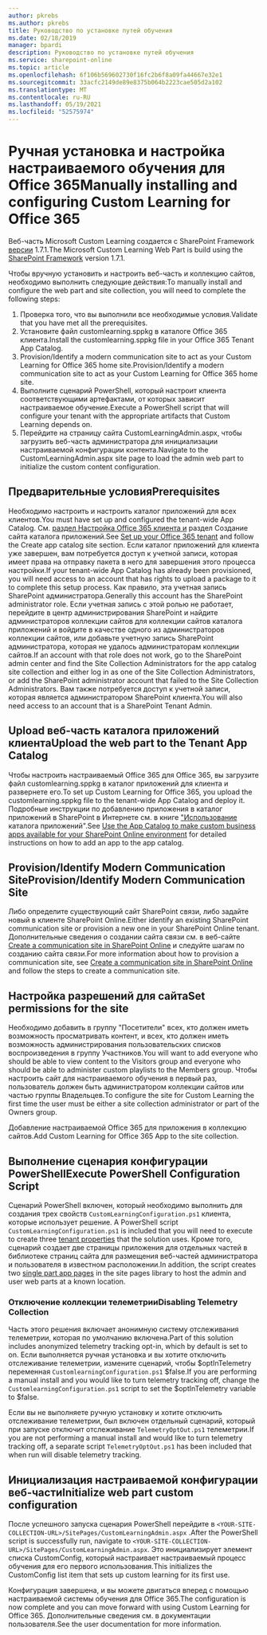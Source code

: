 ```yaml
---
author: pkrebs
ms.author: pkrebs
title: Руководство по установке путей обучения
ms.date: 02/18/2019
manager: bpardi
description: Руководство по установке путей обучения
ms.service: sharepoint-online
ms.topic: article
ms.openlocfilehash: 6f106b569602730f16fc2b6f8a09fa44667e32e1
ms.sourcegitcommit: 33acfc2149de89e8375b064b2223cae505d2a102
ms.translationtype: MT
ms.contentlocale: ru-RU
ms.lasthandoff: 05/19/2021
ms.locfileid: "52575974"
---
```

# <a name="manually-installing-and-configuring-custom-learning-for-office-365"></a><span data-ttu-id="ed3c9-103">Ручная установка и настройка настраиваемого обучения для Office 365</span><span class="sxs-lookup"><span data-stu-id="ed3c9-103">Manually installing and configuring Custom Learning for Office 365</span></span>

<span data-ttu-id="ed3c9-104">Веб-часть Microsoft Custom Learning создается с SharePoint Framework [версии](/sharepoint/dev/spfx/sharepoint-framework-overview) 1.7.1.</span><span class="sxs-lookup"><span data-stu-id="ed3c9-104">The Microsoft Custom Learning Web Part is build using the [SharePoint Framework](/sharepoint/dev/spfx/sharepoint-framework-overview) version 1.7.1.</span></span>

<span data-ttu-id="ed3c9-105">Чтобы вручную установить и настроить веб-часть и коллекцию сайтов, необходимо выполнить следующие действия:</span><span class="sxs-lookup"><span data-stu-id="ed3c9-105">To manually install and configure the web part and site collection, you will need to complete the following steps:</span></span>

1. <span data-ttu-id="ed3c9-106">Проверка того, что вы выполнили все необходимые условия.</span><span class="sxs-lookup"><span data-stu-id="ed3c9-106">Validate that you have met all the prerequisites.</span></span>
1. <span data-ttu-id="ed3c9-107">Установите файл customlearning.sppkg в каталоге Office 365 клиента.</span><span class="sxs-lookup"><span data-stu-id="ed3c9-107">Install the customlearning.sppkg file in your Office 365 Tenant App Catalog.</span></span>
1. <span data-ttu-id="ed3c9-108">Provision/Identify a modern communication site to act as your Custom Learning for Office 365 home site.</span><span class="sxs-lookup"><span data-stu-id="ed3c9-108">Provision/Identify a modern communication site to act as your Custom Learning for Office 365 home site.</span></span>
1. <span data-ttu-id="ed3c9-109">Выполните сценарий PowerShell, который настроит клиента соответствующими артефактами, от которых зависит настраиваемое обучение.</span><span class="sxs-lookup"><span data-stu-id="ed3c9-109">Execute a PowerShell script that will configure your tenant with the appropriate artifacts that Custom Learning depends on.</span></span>
1. <span data-ttu-id="ed3c9-110">Перейдите на страницу сайта CustomLearningAdmin.aspx, чтобы загрузить веб-часть администратора для инициализации настраиваемой конфигурации контента.</span><span class="sxs-lookup"><span data-stu-id="ed3c9-110">Navigate to the CustomLearningAdmin.aspx site page to load the admin web part to initialize the custom content configuration.</span></span>

## <a name="prerequisites"></a><span data-ttu-id="ed3c9-111">Предварительные условия</span><span class="sxs-lookup"><span data-stu-id="ed3c9-111">Prerequisites</span></span>

<span data-ttu-id="ed3c9-112">Необходимо настроить и настроить каталог приложений для всех клиентов.</span><span class="sxs-lookup"><span data-stu-id="ed3c9-112">You must have set up and configured the tenant-wide App Catalog.</span></span> <span data-ttu-id="ed3c9-113">См. [раздел Настройка Office 365 клиента и](/sharepoint/dev/spfx/set-up-your-developer-tenant#create-app-catalog-site) раздел Создание сайта каталога приложений.</span><span class="sxs-lookup"><span data-stu-id="ed3c9-113">See [Set up your Office 365 tenant](/sharepoint/dev/spfx/set-up-your-developer-tenant#create-app-catalog-site) and follow the Create app catalog site section.</span></span> <span data-ttu-id="ed3c9-114">Если каталог приложений для клиента уже завершен, вам потребуется доступ к учетной записи, которая имеет права на отправку пакета в него для завершения этого процесса настройки.</span><span class="sxs-lookup"><span data-stu-id="ed3c9-114">If your tenant-wide App Catalog has already been provisioned, you will need access to an account that has rights to upload a package to it to complete this setup process.</span></span> <span data-ttu-id="ed3c9-115">Как правило, эта учетная запись SharePoint администратора.</span><span class="sxs-lookup"><span data-stu-id="ed3c9-115">Generally this account has the SharePoint administrator role.</span></span> <span data-ttu-id="ed3c9-116">Если учетная запись с этой ролью не работает, перейдите в центр администрирования SharePoint и найдите администраторов коллекции сайтов для коллекции сайтов каталога приложений и войдите в качестве одного из администраторов коллекции сайтов, или добавьте учетную запись SharePoint администратора, которая не удалось администраторам коллекции сайтов.</span><span class="sxs-lookup"><span data-stu-id="ed3c9-116">If an account with that role does not work, go to the SharePoint admin center and find the Site Collection Administrators for the app catalog site collection and either log in as one of the Site Collection Administrators, or add the SharePoint administrator account that failed to the Site Collection Administrators.</span></span> <span data-ttu-id="ed3c9-117">Вам также потребуется доступ к учетной записи, которая является администратором SharePoint клиента.</span><span class="sxs-lookup"><span data-stu-id="ed3c9-117">You will also need access to an account that is a SharePoint Tenant Admin.</span></span>

## <a name="upload-the-web-part-to-the-tenant-app-catalog"></a><span data-ttu-id="ed3c9-118">Upload веб-часть каталога приложений клиента</span><span class="sxs-lookup"><span data-stu-id="ed3c9-118">Upload the web part to the Tenant App Catalog</span></span>

<span data-ttu-id="ed3c9-119">Чтобы настроить настраиваемый Office 365 для Office 365, вы загрузите файл customlearning.sppkg в каталог приложений для клиента и развернете его.</span><span class="sxs-lookup"><span data-stu-id="ed3c9-119">To set up Custom Learning for Office 365, you upload the customlearning.sppkg file to the tenant-wide App Catalog and deploy it.</span></span> <span data-ttu-id="ed3c9-120">Подробные инструкции по добавлению приложения в каталог приложений в SharePoint в Интернете см. в книге ["Использование](/sharepoint/use-app-catalog) каталога приложений".</span><span class="sxs-lookup"><span data-stu-id="ed3c9-120">See [Use the App Catalog to make custom business apps available for your SharePoint Online environment](/sharepoint/use-app-catalog) for detailed instructions on how to add an app to the app catalog.</span></span>

## <a name="provisionidentify-modern-communication-site"></a><span data-ttu-id="ed3c9-121">Provision/Identify Modern Communication Site</span><span class="sxs-lookup"><span data-stu-id="ed3c9-121">Provision/Identify Modern Communication Site</span></span>

<span data-ttu-id="ed3c9-122">Либо определите существующий сайт SharePoint связи, либо задайте новый в клиенте SharePoint Online.</span><span class="sxs-lookup"><span data-stu-id="ed3c9-122">Either identify an existing SharePoint communication site or provision a new one in your SharePoint Online tenant.</span></span> <span data-ttu-id="ed3c9-123">Дополнительные сведения о создании сайта связи см. в веб-сайте [Create a communication site in SharePoint Online](https://support.office.com/article/create-a-communication-site-in-sharepoint-online-7fb44b20-a72f-4d2c-9173-fc8f59ba50eb) и следуйте шагам по созданию сайта связи.</span><span class="sxs-lookup"><span data-stu-id="ed3c9-123">For more information about how to provision a communication site, see [Create a communication site in SharePoint Online](https://support.office.com/article/create-a-communication-site-in-sharepoint-online-7fb44b20-a72f-4d2c-9173-fc8f59ba50eb) and follow the steps to create a communication site.</span></span>

## <a name="set-permissions-for-the-site"></a><span data-ttu-id="ed3c9-124">Настройка разрешений для сайта</span><span class="sxs-lookup"><span data-stu-id="ed3c9-124">Set permissions for the site</span></span>

<span data-ttu-id="ed3c9-125">Необходимо добавить в группу "Посетители" всех, кто должен иметь возможность просматривать контент, и всех, кто должен иметь возможность администрирования пользовательских списков воспроизведения в группу Участников.</span><span class="sxs-lookup"><span data-stu-id="ed3c9-125">You will want to add everyone who should be able to view content to the Visitors group and everyone who should be able to administer custom playlists to the Members group.</span></span> <span data-ttu-id="ed3c9-126">Чтобы настроить сайт для настраиваемого обучения в первый раз, пользователь должен быть администратором коллекции сайтов или частью группы Владельцев.</span><span class="sxs-lookup"><span data-stu-id="ed3c9-126">To configure the site for Custom Learning the first time the user must be either a site collection administrator or part of the Owners group.</span></span>

<span data-ttu-id="ed3c9-127">Добавление настраиваемой Office 365 для приложения в коллекцию сайтов.</span><span class="sxs-lookup"><span data-stu-id="ed3c9-127">Add Custom Learning for Office 365 App to the site collection.</span></span>

## <a name="execute-powershell-configuration-script"></a><span data-ttu-id="ed3c9-128">Выполнение сценария конфигурации PowerShell</span><span class="sxs-lookup"><span data-stu-id="ed3c9-128">Execute PowerShell Configuration Script</span></span>

<span data-ttu-id="ed3c9-129">Сценарий PowerShell включен, который необходимо выполнить для создания трех свойств `CustomLearningConfiguration.ps1` клиента, которые использует решение. [](/sharepoint/dev/spfx/tenant-properties)</span><span class="sxs-lookup"><span data-stu-id="ed3c9-129">A PowerShell script `CustomLearningConfiguration.ps1` is included that you will need to execute to create three [tenant properties](/sharepoint/dev/spfx/tenant-properties) that the solution uses.</span></span> <span data-ttu-id="ed3c9-130">Кроме того, сценарий [](/sharepoint/dev/spfx/web-parts/single-part-app-pages) создает две страницы приложения для отдельных частей в библиотеке страниц сайта для размещения веб-частей администратора и пользователя в известном расположении.</span><span class="sxs-lookup"><span data-stu-id="ed3c9-130">In addition, the script creates two [single part app pages](/sharepoint/dev/spfx/web-parts/single-part-app-pages) in the site pages library to host the admin and user web parts at a known location.</span></span>

### <a name="disabling-telemetry-collection"></a><span data-ttu-id="ed3c9-131">Отключение коллекции телеметрии</span><span class="sxs-lookup"><span data-stu-id="ed3c9-131">Disabling Telemetry Collection</span></span>

<span data-ttu-id="ed3c9-132">Часть этого решения включает анонимную систему отслеживания телеметрии, которая по умолчанию включена.</span><span class="sxs-lookup"><span data-stu-id="ed3c9-132">Part of this solution includes anonymized telemetry tracking opt-in, which by default is set to on.</span></span> <span data-ttu-id="ed3c9-133">Если выполняется ручная установка и вы хотите отключить отслеживание телеметрии, измените сценарий, чтобы $optInTelemetry переменная `CustomlearningConfiguration.ps1` $false.</span><span class="sxs-lookup"><span data-stu-id="ed3c9-133">If you are performing a manual install and you would like to turn telemetry tracking off, change the `CustomlearningConfiguration.ps1` script to set the $optInTelemetry variable to $false.</span></span>

<span data-ttu-id="ed3c9-134">Если вы не выполняете ручную установку и хотите отключить отслеживание телеметрии, был включен отдельный сценарий, который при запуске отключит отслеживание `TelemetryOptOut.ps1` телеметрии.</span><span class="sxs-lookup"><span data-stu-id="ed3c9-134">If you are not performing a manual install and would like to turn telemetry tracking off, a separate script `TelemetryOptOut.ps1` has been included that when run will disable telemetry tracking.</span></span>

## <a name="initialize-web-part-custom-configuration"></a><span data-ttu-id="ed3c9-135">Инициализация настраиваемой конфигурации веб-части</span><span class="sxs-lookup"><span data-stu-id="ed3c9-135">Initialize web part custom configuration</span></span>

<span data-ttu-id="ed3c9-136">После успешного запуска сценария PowerShell перейдите в `<YOUR-SITE-COLLECTION-URL>/SitePages/CustomLearningAdmin.aspx` .</span><span class="sxs-lookup"><span data-stu-id="ed3c9-136">After the PowerShell script is successfully run, navigate to `<YOUR-SITE-COLLECTION-URL>/SitePages/CustomLearningAdmin.aspx`.</span></span> <span data-ttu-id="ed3c9-137">Это инициализирует элемент списка CustomConfig, который настраивает настраиваемый процесс обучения для его первого использования.</span><span class="sxs-lookup"><span data-stu-id="ed3c9-137">This initializes the CustomConfig list item that sets up custom learning for its first use.</span></span>

<span data-ttu-id="ed3c9-138">Конфигурация завершена, и вы можете двигаться вперед с помощью настраиваемой системы обучения для Office 365.</span><span class="sxs-lookup"><span data-stu-id="ed3c9-138">The configuration is now complete and you can move forward with using Custom Learning for Office 365.</span></span> <span data-ttu-id="ed3c9-139">Дополнительные сведения см. в документации пользователя.</span><span class="sxs-lookup"><span data-stu-id="ed3c9-139">See the user documentation for more information.</span></span>
